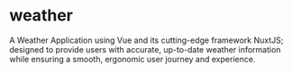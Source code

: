 # weather
A Weather Application using Vue and its cutting-edge framework NuxtJS; designed to provide users with accurate, up-to-date weather information while ensuring a smooth, ergonomic user journey and experience.
